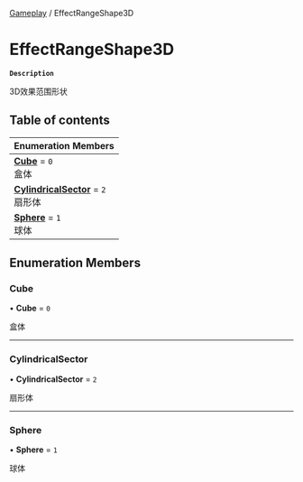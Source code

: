 [Gameplay](../modules/Gameplay.Gameplay.md) / EffectRangeShape3D

# EffectRangeShape3D <Badge type="tip" text="Enumeration" />

**`Description`**

3D效果范围形状

## Table of contents

| Enumeration Members |
| :-----|
| **[Cube](Gameplay.EffectRangeShape3D.md#cube)** = ``0`` <br> 盒体|
| **[CylindricalSector](Gameplay.EffectRangeShape3D.md#cylindricalsector)** = ``2`` <br> 扇形体|
| **[Sphere](Gameplay.EffectRangeShape3D.md#sphere)** = ``1`` <br> 球体|

## Enumeration Members

### Cube

• **Cube** = ``0``

盒体

___

### CylindricalSector

• **CylindricalSector** = ``2``

扇形体

___

### Sphere

• **Sphere** = ``1``

球体
